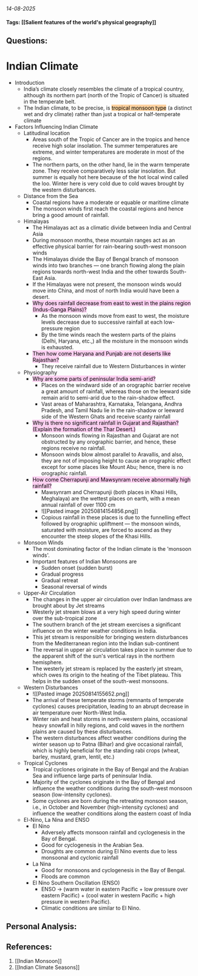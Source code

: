 *14-08-2025*
#### Tags: [[Salient features of the world's physical geography]]


## Questions:



# Indian Climate

- Introduction
	- India’s climate closely resembles the climate of a tropical country, although its northern part (north of the Tropic of Cancer) is situated in the temperate belt.
	- The Indian climate, to be precise, is <mark style="background: #FFB86CA6;">tropical monsoon type</mark> (a distinct wet and dry climate) rather than just a tropical or half-temperate climate
- Factors Influencing Indian Climate
	- Latitudinal location
		- Areas south of the Tropic of Cancer are in the tropics and hence receive high solar insolation. The summer temperatures are extreme, and winter temperatures are moderate in most of the regions.
		- The northern parts, on the other hand, lie in the warm temperate zone. They receive comparatively less solar insolation. But summer is equally hot here because of the hot local wind called the loo. Winter here is very cold due to cold waves brought by the western disturbances.
	- Distance from the Sea
		- Coastal regions have a moderate or equable or maritime climate
		- The monsoon winds first reach the coastal regions and hence bring a good amount of rainfall.
	- Himalayas
		- The Himalayas act as a climatic divide between India and Central Asia
		- During monsoon months, these mountain ranges act as an effective physical barrier for rain-bearing south-west monsoon winds
		- The Himalayas divide the Bay of Bengal branch of monsoon winds into two branches — one branch flowing along the plain regions towards north-west India and the other towards South-East Asia.
		- If the Himalayas were not present, the monsoon winds would move into China, and most of north India would have been a desert.
		- <mark style="background: #FFB8EBA6;">Why does rainfall decrease from east to west in the plains region (Indus-Ganga Plains)?</mark>
			- As the monsoon winds move from east to west, the moisture levels decrease due to successive rainfall at each low-pressure region
			- By the time winds reach the western parts of the plains (Delhi, Haryana, etc.,) all the moisture in the monsoon winds is exhausted.
		- <mark style="background: #FFB8EBA6;"> Then how come Haryana and Punjab are not deserts like Rajasthan?</mark>
			- They receive rainfall due to Western Disturbances in winter
	- Physiography
		- <mark style="background: #FFB8EBA6;">Why are some parts of peninsular India semi-arid?</mark>
			- Places on the windward side of an orographic barrier receive a great amount of rainfall, whereas those on the leeward side remain arid to semi-arid due to the rain-shadow effect.
			- Vast areas of Maharashtra, Karnataka, Telangana, Andhra Pradesh, and Tamil Nadu lie in the rain-shadow or leeward side of the Western Ghats and receive scanty rainfall
		- <mark style="background: #FFB8EBA6;">Why is there no significant rainfall in Gujarat and Rajasthan? (Explain the formation of the Thar Desert.)</mark>
			- Monsoon winds flowing in Rajasthan and Gujarat are not obstructed by any orographic barrier, and hence, these regions receive no rainfall.
			- Monsoon winds blow almost parallel to Aravallis, and also, they are not of imposing height to cause an orographic effect except for some places like Mount Abu; hence, there is no orographic rainfall.
		- <mark style="background: #FFB8EBA6;">How come Cherrapunji and Mawsynram receive abnormally high rainfall?</mark>
			- Mawsynram and Cherrapunji (both places in Khasi Hills, Meghalaya) are the wettest places on earth, with a mean annual rainfall of over 1100 cm
			- ![[Pasted image 20250814154856.png]]
			- Copious rainfall in these places is due to the funnelling effect followed by orographic upliftment — the monsoon winds, saturated with moisture, are forced to ascend as they encounter the steep slopes of the Khasi Hills.
	- Monsoon Winds
		- The most dominating factor of the Indian climate is the 'monsoon winds'. 
		- Important features of Indian Monsoons are
			- Sudden onset (sudden burst)
			- Gradual progress
			- Gradual retreat
			- Seasonal reversal of winds
	- Upper-Air Circulation
		- The changes in the upper air circulation over Indian landmass are brought about by Jet streams
		- Westerly jet stream blows at a very high speed during winter over the sub-tropical zone
		- The southern branch of the jet stream exercises a significant influence on the winter weather conditions in India. 
		- This jet stream is responsible for bringing western disturbances from the Mediterranean region into the Indian sub-continent
		- The reversal in upper air circulation takes place in summer due to the apparent shift of the sun's vertical rays in the northern hemisphere.
		- The westerly jet stream is replaced by the easterly jet stream, which owes its origin to the heating of the Tibet plateau. This helps in the sudden onset of the south-west monsoons.
	- Western Disturbances
		- ![[Pasted image 20250814155652.png]]
		- The arrival of these temperate storms (remnants of temperate cyclones) causes precipitation, leading to an abrupt decrease in air temperature over North-West India.
		- Winter rain and heat storms in north-western plains, occasional heavy snowfall in hilly regions, and cold waves in the northern plains are caused by these disturbances.
		- The western disturbances affect weather conditions during the winter season up to Patna (Bihar) and give occasional rainfall, which is highly beneficial for the standing rabi crops (wheat, barley, mustard, gram, lentil, etc.)
	- Tropical Cyclones
		- Tropical cyclones originate in the Bay of Bengal and the Arabian Sea and influence large parts of peninsular India.
		- Majority of the cyclones originate in the Bay of Bengal and influence the weather conditions during the south-west monsoon season (low-intensity cyclones).
		- Some cyclones are born during the retreating monsoon season, i.e., in October and November (high-intensity cyclones) and influence the weather conditions along the eastern coast of India
	- El-Nino, La Nina and ENSO
		- El Nino
			- Adversely affects monsoon rainfall and cyclogenesis in the Bay of Bengal.
			- Good for cyclogenesis in the Arabian Sea.
			- Droughts are common during El Nino events due to less monsoonal and cyclonic rainfall
		- La Nina
			- Good for monsoons and cyclogenesis in the Bay of Bengal.
			- Floods are common
		- El Nino Southern Oscillation (ENSO)
			- ENSO -> (warm water in eastern Pacific + low pressure over eastern Pacific) + (cool water in western Pacific + high pressure in western Pacific).
			- Climatic conditions are similar to El Nino.




## Personal Analysis:


## References:

1. [[Indian Monsoon]]
2. [[Indian Climate Seasons]]